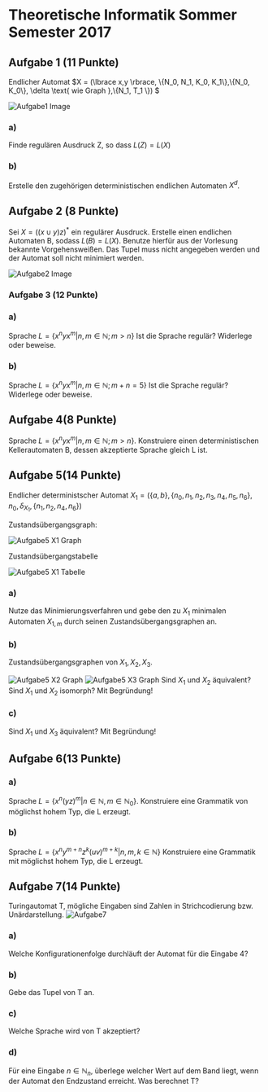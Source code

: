 # Theoretische Informatik Sommer Semester 2017

## Aufgabe 1 (11 Punkte)

Endlicher Automat $X = (\lbrace x,y \rbrace, \\{N_0, N_1, K_0, K_1\\},\\{N_0, K_0\\}, \delta \text{ wie Graph },\\{N_1, T_1 \\}) $

![Aufgabe1 Image](Images/SoSe17_Aufgabe1.png)

### a) 
Finde regulären Ausdruck Z, so dass $L(Z)=L(X)$
### b)
Erstelle den zugehörigen deterministischen endlichen Automaten $X^d$.

## Aufgabe 2 (8 Punkte)

Sei $X = ((x\cup y)z)^*$ ein regulärer Ausdruck.
Erstelle einen endlichen Automaten B, sodass $L(B)=L(X)$.
Benutze hierfür aus der Vorlesung bekannte Vorgehensweißen. Das Tupel muss nicht angegeben werden und der Automat soll nicht minimiert werden.

![Aufgabe2 Image](Images/SoSe17_Aufgabe2.png)

### Aufgabe 3 (12 Punkte)

### a) 
Sprache $L= \{x^n y x^m | n,m \in \mathbb{N}; m>n \}$
Ist die Sprache regulär? Widerlege oder beweise.

### b)
Sprache $L= \{x^n y x^m | n,m \in \mathbb{N}; m+n = 5 \}$
Ist die Sprache regulär? Widerlege oder beweise.

## Aufgabe 4(8 Punkte)
Sprache $L= \{x^n y x^m | n,m \in \mathbb{N}; m>n \}$. Konstruiere einen deterministischen Kellerautomaten B, dessen akzeptierte Sprache gleich L ist.


## Aufgabe 5(14 Punkte)

Endlicher deterministscher Automat $X_1 = (\{a,b\},\{n_0,n_1,n_2,n_3,n_4,n_5,n_6\},n_0, \delta_{X_1}, \{n_1,n_2,n_4,n_6\})$


Zustandsübergangsgraph:

![Aufgabe5 X1 Graph](Images/SoSe17_Aufgabe5_1.png)


Zustandsübergangstabelle

![Aufgabe5 X1 Tabelle](Images/SoSe17_Aufgabe5_2.png)

### a)
Nutze das Minimierungsverfahren und gebe den zu $X_1$ minimalen Automaten $X_{1,m}$ durch seinen Zustandsübergangsgraphen an.

### b)
Zustandsübergangsgraphen von $X_1, X_2, X_3$.

![Aufgabe5 X2 Graph](Images/SoSe17_Aufgabe5_3.png)
![Aufgabe5 X3 Graph](Images/SoSe17_Aufgabe5_4.png)
Sind $X_1$ und $X_2$ äquivalent? Sind $X_1$ und $X_2$ isomorph? Mit Begründung!

### c)
Sind $X_1$ und $X_3$ äquivalent? Mit Begründung!

## Aufgabe 6(13 Punkte)
### a)
Sprache $L = \{x^n(yz)^m |n\in \mathbb{N}, m\in \mathbb{N}_0 \}$.
Konstruiere eine Grammatik von möglichst hohem Typ, die L erzeugt.
### b)
Sprache $L = \{x^n y^{m+n}z^k (uv)^{m+k} |n,m,k \in \mathbb{N} \}$
Konstruiere eine Grammatik mit möglichst hohem Typ, die L erzeugt.

## Aufgabe 7(14 Punkte)
Turingautomat T, mögliche Eingaben sind Zahlen in Strichcodierung bzw. Unärdarstellung.
![Aufgabe7](Images/SoSe17_Aufgabe7.png)
### a)
Welche Konfigurationenfolge durchläuft der Automat für die Eingabe 4?
### b)
Gebe das Tupel von T an.
### c)
Welche Sprache wird von T akzeptiert?
### d)
Für eine Eingabe $n \in \mathbb{N}_n$, überlege welcher Wert auf dem Band liegt, wenn der Automat den Endzustand erreicht. Was berechnet T?
